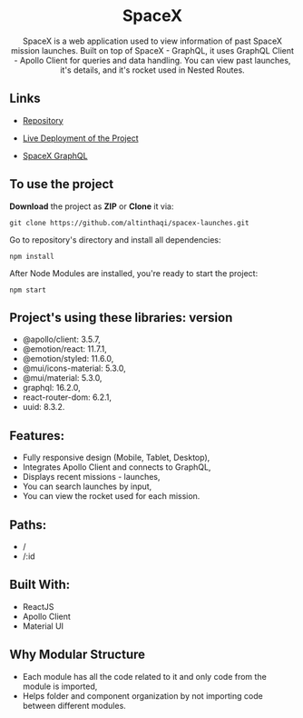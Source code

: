 <h1 align="center">SpaceX</h1>

<p align="center">SpaceX is a web application used to view information of past SpaceX mission launches. Built on top of SpaceX - GraphQL, it uses GraphQL Client - Apollo Client for queries and data handling. You can view past launches, it's details, and it's rocket used in Nested Routes.</p>

## Links

- [Repository](https://github.com/altinthaqi/spacex-launches.git "SpaceX Repo")

- [Live Deployment of the Project](https://www.spacex-launches.altinthaci.com "Live View")

- [SpaceX GraphQL](https://api.spacex.land/graphql/ "SpaceX GraphQL")

## To use the project

**Download** the project as **ZIP** or **Clone** it via:

```
git clone https://github.com/altinthaqi/spacex-launches.git
```

Go to repository's directory and install all dependencies:

```
npm install
```

After Node Modules are installed, you're ready to start the project:

```
npm start
```

## Project's using these libraries: version

- @apollo/client: 3.5.7,
- @emotion/react: 11.7.1,
- @emotion/styled: 11.6.0,
- @mui/icons-material: 5.3.0,
- @mui/material: 5.3.0,
- graphql: 16.2.0,
- react-router-dom: 6.2.1,
- uuid: 8.3.2.

## Features:

- Fully responsive design (Mobile, Tablet, Desktop),
- Integrates Apollo Client and connects to GraphQL,
- Displays recent missions - launches,
- You can search launches by input,
- You can view the rocket used for each mission.

## Paths:

- /
- /:id

## Built With:

- ReactJS
- Apollo Client
- Material UI

## Why Modular Structure

- Each module has all the code related to it and only code from the module is imported,
- Helps folder and component organization by not importing code between different modules.
